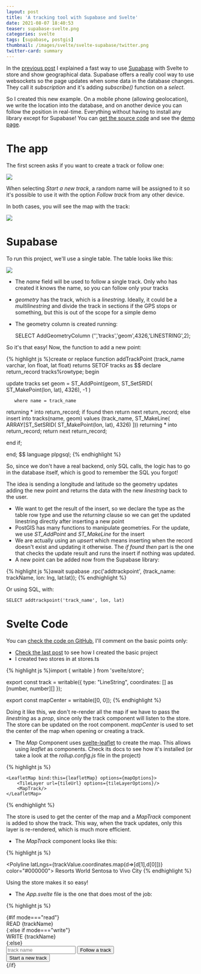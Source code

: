 ```yaml
---
layout: post
title: 'A tracking tool with Supabase and Svelte'
date: 2021-08-07 18:40:53
teaser: supabase-svelte.png
categories: svelte
tags: [supabase, postgis]
thumbnail: /images/svelte/svelte-supabase/twitter.png
twitter-card: summary
---
```


In the [previous post][previous_post] I explained a fast way to use [Supabase][supabase] with Svelte to store and show geographical data. Supabase offers a really cool way to use websockets so the page updates when some data in the database changes. They call it *subscription* and it's adding *subscribe()* function on a *select*.

So I created this new example. On a mobile phone (allowing geolocation), we write the location into the database, and on another device you can follow the position in real-time. Everything without having to install any library except for Supabase! You can [get the source code][source_code] and see the [demo page][working_site].

The app
=======

The first screen asks if you want to create a track or follow one:

<img src="{{ site.baseurl }}/images/svelte/svelte-supabase-track/initial.png" />

When selecting *Start a new track*, a random name will be assigned to it so it's possible to use it with the option *Follow track* from any other device.

In both cases, you will see the map with the track:

<img src="{{ site.baseurl }}/images/svelte/svelte-supabase-track/map.png" />


Supabase
========

To run this project, we'll use a single table. The table looks like this:

<img src="{{ site.baseurl }}/images/svelte/svelte-supabase-track/table.png" />

* The *name* field will be used to follow a single track. Only who has created it knows the name, so you can follow only your tracks
* *geometry* has the track, which is a *linestring*. Ideally, it could be a *multilinestring* and divide the track in sections if the GPS stops or something, but this is out of the scope for a simple demo
* The geometry column is created running:

    SELECT AddGeometryColumn ('','tracks','geom',4326,'LINESTRING',2);

So it's that easy! Now, the function to add a new point:

{% highlight js %}create or replace function addTrackPoint (track_name varchar, lon float, lat float)
returns SETOF tracks as
$$
declare
return_record tracks%rowtype;
begin
 
  update tracks set geom = ST_AddPoint(geom,
      ST_SetSRID(
      ST_MakePoint(lon, lat),
      4326), 
      -1
  )
      
       where name = track_name
  returning *
    into return_record;
  if found then
    return next return_record;
  else 
    insert into  tracks(name, geom) values (track_name, ST_MakeLine(
          ARRAY[ST_SetSRID(
      ST_MakePoint(lon, lat),
      4326)
      ]))
    returning *
    into return_record;
    return next return_record;

  end if;

end;
$$
language plpgsql;
{% endhighlight %}

So, since we don't have a real backend, only SQL calls, the logic has to go in the database itself, which is good to remember the SQL you forgot!

The idea is sending a longitude and latitude so the geometry updates adding the new point and returns the data with the new *linestring* back to the user.

* We want to get the result of the insert, so we declare the type as the table row type and use the *returning* clause so we can get the updated linestring directly after inserting a new point
* PostGIS has many functions to manipulate geometries. For the update, we use *ST_AddPoint* and *ST_MakeLine* for the insert
* We are actually using an *upsert* which means inserting when the record doesn't exist and updating it otherwise.  The *if found then* part is the one that checks the update result and runs the insert if nothing was updated.
* A new point can be added now from the Supabase library:

{% highlight js %}await supabase
			.rpc('addtrackpoint', {track_name: trackName, lon: lng, lat:lat});
{% endhighlight %}

Or using SQL, with:

    SELECT addtrackpoint('track_name', lon, lat)

Svelte Code
===========

You can [check the code on GitHub][source_code], I'll comment on the basic points only:

* [Check the last post][previous_post] to see how I created the basic project
* I created two stores in at stores.ts

{% highlight js %}import { writable } from 'svelte/store';

export const track = writable({
    type: "LineString", 
    coordinates: [] as [number, number][]
});

export const mapCenter = writable([0, 0]);
{% endhighlight %}

Doing it like this, we don't re-render all the map if we have to pass the *linestring* as a *prop*, since only the track component will listen to the store. The store can be updated on the root component. *mapCenter* is used to set the center of the map when opening or creating a track.

* The *Map* Component uses [svelte-leaflet][svelte_leaflet] to create the map. This allows using *leaflet* as components. Check its docs to see how it's installed (or take a look at the *rollup.config.js* file in the project)

{% highlight js %}<script>
    import {LeafletMap, TileLayer} from 'svelte-leafletjs';
	import MapTrack from './MapTrack.svelte';
    import { mapCenter } from './store.js';

    let mapCenterValue;

    const unsubscribe = mapCenter.subscribe(value => {
        mapCenterValue = value;
    });

    const mapOptions = {
        center: [mapCenterValue[1], mapCenterValue[0]],
        zoom: 15,
    };

	const tileUrl = "https://{s}.tile.openstreetmap.org/{z}/{x}/{y}.png";

	const tileLayerOptions = {
        minZoom: 0,
        maxZoom: 20,
        maxNativeZoom: 19,
        attribution: "© OpenStreetMap contributors",
    };
   
    let leafletMap;
</script>

    <LeafletMap bind:this={leafletMap} options={mapOptions}>
        <TileLayer url={tileUrl} options={tileLayerOptions}/>
		<MapTrack/>
    </LeafletMap>
{% endhighlight %}

The store is used to get the center of the map and a *MapTrack* component is added to show the track. This way, when the track updates, only this layer is re-rendered, which is much more efficient.

* The *MapTrack* component looks like this:

{% highlight js %}<script>
    import {Tooltip, Polyline} from 'svelte-leafletjs';
    import { track } from './store.js';

    let trackValue;

	const unsubscribe = track.subscribe(value => {
		trackValue = value;
	});
</script>

<Polyline latLngs={trackValue.coordinates.map(d=>[d[1],d[0]])} color="#000000">
    <Tooltip>Resorts World Sentosa to Vivo City</Tooltip>
</Polyline>
{% endhighlight %}

Using the store makes it so easy!

* The *App.svelte* file is the one that does most of the job:

{% highlight js %}<script lang="ts">
    import { supabase } from "./supabaseClient";
	import type { RealtimeSubscription } from '@supabase/supabase-js'
	import { onMount } from 'svelte';
	import { uniqueNamesGenerator, adjectives, colors, animals } from 'unique-names-generator';
	import Map from './Map.svelte';
	import { convertWkb } from './read-wkb';
	import { track, mapCenter } from './store.js';
	
	let lng = 0;
	let lat = 0;
	let mode:"read"|"write";
	let trackName: string;
    let mySubscription:RealtimeSubscription
		
	onMount(() => {
		if (navigator.geolocation) {
				navigator.geolocation.watchPosition(displayLocationInfo, ()=>{console.log("ERROR");}, { enableHighAccuracy: false, timeout:60000, maximumAge: 0 });
		} else {
			alert("NO GEOLOCATION");
		}
		});

	const displayLocationInfo = async  (position: GeolocationPosition) =>{
		lng = position.coords.longitude;
		lat = position.coords.latitude;
		if(mode === "write"){

			const {data}= await supabase
				.rpc('addtrackpoint', {track_name: trackName, lon: lng, lat:lat});
			data.length>0 && track.set(data[0].geom);
			console.log("New position", lng, lat, "-->", data[0].geom);
		}

	}

	const startWrite = async () => {
		trackName = uniqueNamesGenerator({
  			dictionaries: [adjectives, colors, animals],
			separator: "-"
		});


		const { data } = await supabase
			.rpc('addtrackpoint', {track_name: trackName, lon: lng, lat:lat});

		mode = "write";
		console.log("Writes", data);
		mapCenter.set([lng, lat]);
		data.length>0 && track.set(data[0].geom);
	}

	const startRead = async () => {
		
		const { data, error } = await supabase
				.from('tracks')
				.select()
				.filter('name', 'eq', trackName);

		data.length>0 && track.set(data[0].geom);
		data.length>0 && mapCenter.set(data[0].geom.coordinates[0]);
		mode = "read";
		mySubscription = supabase
			.from(`tracks:name=eq.${trackName}`)
			.on('*', payload => {
				const newTrack = convertWkb(payload.new.geom);
				console.log('Change received!', newTrack);
				track.set(newTrack);
			})
			.subscribe();
	}
</script>

<div class="container" style="width: 100%; height: 100%;">
	{#if mode==="read"}
	<div>READ {trackName}</div>
	<Map/>
	{:else if mode==="write"}
	<div>WRITE {trackName}</div>
	<Map/>
	{:else}
		<div>
			<input placeholder="track name" bind:value={trackName}>
			<button on:click|once={startRead}>Follow a track</button>
		</div>
		<div>
			<button on:click|once={startWrite}>Start a new track</button>
		</div>
	{/if}
</div>
{% endhighlight %}

Let's see the most important parts:

* *mode* can be *read*, *write*, or *undefined*, which are the three states that the app can have. Undefined allows the user to choose if he wants to create a track or follow it. The form calls either *startRead* or *startWrite* that changes this *mode* variable.
* On mounting the component, the geolocation is started. This way, the *lon* and *lat* variables will be filled and ready if we want to start a new track
    * *displayLocationInfo* is the function that gets the position and calls the function in the database to store a new point if we are in the *write* mode
* *startWrite* creates a random name using the *unique-names-generator* library. It will be always an adjective-color-animal sequence. Then, uses the same function to add the first point and sets the map center.
* *startRead* is quite similar but starts a new subscription. Notice that subscriptions don't use filters as in the other cases, but changes the *from* function to *table:name=operator:value*
    * See the next point to see why do we call the *convertWkb* function

WKB
===

When using the real-time feature, the result is given in WKB format because Supabase doesn't run any conversion function as it does the select function (strange). WKB is a hex representation of a binary string with geometries. You can see a nice [explanation at Wikipedia][wkb]. If you have this string you can insert the data into the database without functions (and using Supabase, with the *insert()* function). The problem is that I wasn't able to find a library that makes the conversion in Javascript. There's [wkx.js][wkx], but I wasn't able to use it in a ES6 style (import wkb from 'wkt'). If somebody knows how to do it, please tell me, it's the main piece to work with all these tools properly.

So I created this small function that decodes a *linestring* from WKB to GeoJSON

{% highlight js %}import {from, readDoubleBE, readDoubleLE, readUInt32LE, readUInt32BE} from 'bops'
export const convertWkb = (wkb:string) => {
    const buffer = from(wkb, "hex");
    const isBigEndian = wkb.substring(0,2) === '00';
    const epsg = isBigEndian ? readUInt32BE(buffer, 5) : readUInt32LE(buffer, 5);

    const numberOfPoints = (wkb.length - 26)/32;
    const coordinates = [];


    for(let i = 0; i < numberOfPoints; i++){
        coordinates.push([readDoubleLE(buffer, 13 + i * 16), readDoubleLE(buffer, 13 + 8 + i * 16)]);
    }

    const geoJSON =  {
        type: "LineString", 
        coordinates: coordinates
    }
  
    return geoJSON;
}
{% endhighlight %}

* [bops] library is used as a replacement for the nodejs buffer function. It will convert from hex to the types we need
* I play with some numbers to get the proper position of the bytes for each point. I know that is a simple linestring so I can iterate only once
* The format is actually EWKT, that adds the projection code (SRID, which is 4326, so WGS84 in our case)

Links
=====

- [Example source code][source_code]
- [Working example][working_site]
- [Previous Post][previous_post]
- [Supabase][supabase]
- [WKB][wkb]
- [wkx.js][wkx]
- [bops][bops]
- [Svelte Leaflet][svelte_leaflet]



[previous_post]: https://geoexamples.com/svelte/2021/07/18/svelte-supabase-maps.html
[supabase]: https://supabase.io/
[source_code]: https://github.com/rveciana/supabase-svelte
[working_site]: https://geoexamples.com/supabase-svelte/
[wkb]: https://en.wikipedia.org/wiki/Well-known_text_representation_of_geometry#Well-known_binary
[wkx]: https://github.com/cschwarz/wkx
[bops]: https://github.com/chrisdickinson/bops
[svelte_leaflet]: https://ngyewch.github.io/svelte-leaflet/
